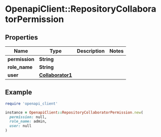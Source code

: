 # OpenapiClient::RepositoryCollaboratorPermission

## Properties

| Name | Type | Description | Notes |
| ---- | ---- | ----------- | ----- |
| **permission** | **String** |  |  |
| **role_name** | **String** |  |  |
| **user** | [**Collaborator1**](Collaborator1.md) |  |  |

## Example

```ruby
require 'openapi_client'

instance = OpenapiClient::RepositoryCollaboratorPermission.new(
  permission: null,
  role_name: admin,
  user: null
)
```

